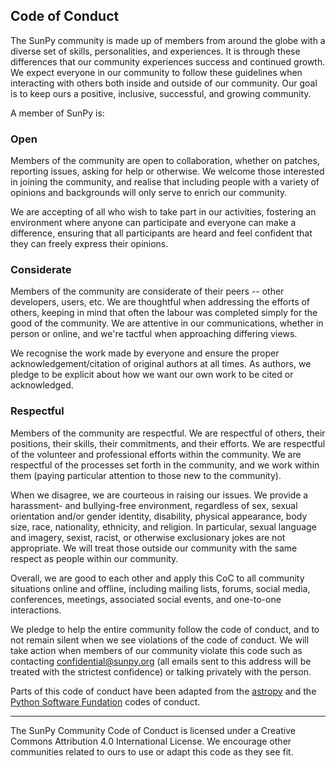 ## Code of Conduct

The SunPy community is made up of members from around the globe with a diverse set of skills, personalities, and experiences.
It is through these differences that our community experiences success and continued growth.
We expect everyone in our community to follow these guidelines when interacting with others both inside and outside of our community.
Our goal is to keep ours a positive, inclusive, successful, and growing community.

A member of SunPy is:

### Open

Members of the community are open to collaboration, whether on patches, reporting issues, asking for help or otherwise.
We welcome those interested in joining the community, and realise that including people with a variety of opinions and backgrounds will only serve to enrich our community.

We are accepting of all who wish to take part in our activities, fostering an environment where anyone can participate and everyone can make a difference, ensuring that all participants are heard and feel confident that they can freely express their opinions.

### Considerate

Members of the community are considerate of their peers -- other developers, users, etc.
We are thoughtful when addressing the efforts of others, keeping in mind that often the labour was completed simply for the good of the community.
We are attentive in our communications, whether in person or online, and we're tactful when approaching differing views.

We recognise the work made by everyone and ensure the proper acknowledgement/citation of original authors at all times.
As authors, we pledge to be explicit about how we want our own work to be cited or acknowledged.

### Respectful

Members of the community are respectful.
We are respectful of others, their positions, their skills, their commitments, and their efforts.
We are respectful of the volunteer and professional efforts within the community.
We are respectful of the processes set forth in the community, and we work within them (paying particular attention to those new to the community).

When we disagree, we are courteous in raising our issues.
We provide a harassment- and bullying-free environment, regardless of sex, sexual orientation and/or gender identity, disability, physical appearance, body size, race, nationality, ethnicity, and religion.
In particular, sexual language and imagery, sexist, racist, or otherwise exclusionary jokes are not appropriate.
We will treat those outside our community with the same respect as people within our community.

Overall, we are good to each other and apply this CoC to all community situations online and offline, including mailing lists, forums, social media, conferences, meetings, associated social events, and one-to-one interactions.

We pledge to help the entire community follow the code of conduct, and to not remain silent when we see violations of the code of conduct.
We will take action when members of our community violate this code such as contacting confidential@sunpy.org (all emails sent to this address will be treated with the strictest confidence) or talking privately with the person.


Parts of this code of conduct have been adapted from the [astropy](http://www.astropy.org/about.html) and the [Python Software Fundation](https://www.python.org/psf/codeofconduct/) codes of conduct.

---

The SunPy Community Code of Conduct is licensed under a Creative Commons Attribution 4.0 International License. We encourage other communities related to ours to use or adapt this code as they see fit.
